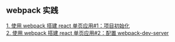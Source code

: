 ## webpack 实践 
[1. 使用 webpack 搭建 react 单页应用#1：项目初始化](https://github.com/S-T-D/my-blog/issues/7)  
[2. 使用 webpack 搭建 react 单页应用#2：配置 webpack-dev-server](https://github.com/S-T-D/my-blog/issues/9)  
  
  
